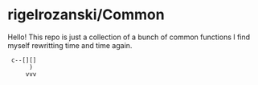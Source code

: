 # rigelrozanski/Common

Hello! This repo is just a collection of a bunch of common functions I find myself 
rewritting time and time again. 
 
```
 c--[][]
      ) 
     vvv
```
